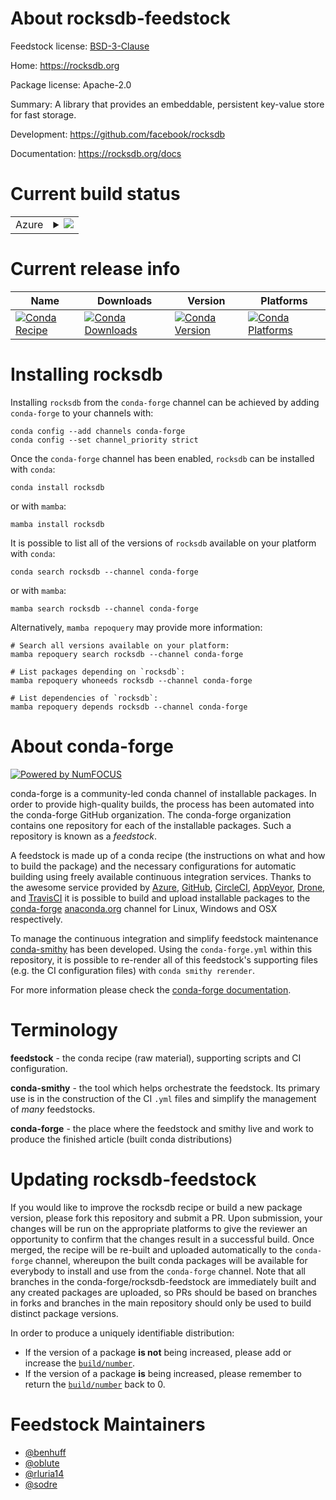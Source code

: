 About rocksdb-feedstock
=======================

Feedstock license: [BSD-3-Clause](https://github.com/conda-forge/rocksdb-feedstock/blob/main/LICENSE.txt)

Home: https://rocksdb.org

Package license: Apache-2.0

Summary: A library that provides an embeddable, persistent key-value store for fast storage.

Development: https://github.com/facebook/rocksdb

Documentation: https://rocksdb.org/docs

Current build status
====================


<table>
    
  <tr>
    <td>Azure</td>
    <td>
      <details>
        <summary>
          <a href="https://dev.azure.com/conda-forge/feedstock-builds/_build/latest?definitionId=9522&branchName=main">
            <img src="https://dev.azure.com/conda-forge/feedstock-builds/_apis/build/status/rocksdb-feedstock?branchName=main">
          </a>
        </summary>
        <table>
          <thead><tr><th>Variant</th><th>Status</th></tr></thead>
          <tbody><tr>
              <td>linux_64</td>
              <td>
                <a href="https://dev.azure.com/conda-forge/feedstock-builds/_build/latest?definitionId=9522&branchName=main">
                  <img src="https://dev.azure.com/conda-forge/feedstock-builds/_apis/build/status/rocksdb-feedstock?branchName=main&jobName=linux&configuration=linux%20linux_64_" alt="variant">
                </a>
              </td>
            </tr><tr>
              <td>osx_64</td>
              <td>
                <a href="https://dev.azure.com/conda-forge/feedstock-builds/_build/latest?definitionId=9522&branchName=main">
                  <img src="https://dev.azure.com/conda-forge/feedstock-builds/_apis/build/status/rocksdb-feedstock?branchName=main&jobName=osx&configuration=osx%20osx_64_" alt="variant">
                </a>
              </td>
            </tr><tr>
              <td>osx_arm64</td>
              <td>
                <a href="https://dev.azure.com/conda-forge/feedstock-builds/_build/latest?definitionId=9522&branchName=main">
                  <img src="https://dev.azure.com/conda-forge/feedstock-builds/_apis/build/status/rocksdb-feedstock?branchName=main&jobName=osx&configuration=osx%20osx_arm64_" alt="variant">
                </a>
              </td>
            </tr><tr>
              <td>win_64</td>
              <td>
                <a href="https://dev.azure.com/conda-forge/feedstock-builds/_build/latest?definitionId=9522&branchName=main">
                  <img src="https://dev.azure.com/conda-forge/feedstock-builds/_apis/build/status/rocksdb-feedstock?branchName=main&jobName=win&configuration=win%20win_64_" alt="variant">
                </a>
              </td>
            </tr>
          </tbody>
        </table>
      </details>
    </td>
  </tr>
</table>

Current release info
====================

| Name | Downloads | Version | Platforms |
| --- | --- | --- | --- |
| [![Conda Recipe](https://img.shields.io/badge/recipe-rocksdb-green.svg)](https://anaconda.org/conda-forge/rocksdb) | [![Conda Downloads](https://img.shields.io/conda/dn/conda-forge/rocksdb.svg)](https://anaconda.org/conda-forge/rocksdb) | [![Conda Version](https://img.shields.io/conda/vn/conda-forge/rocksdb.svg)](https://anaconda.org/conda-forge/rocksdb) | [![Conda Platforms](https://img.shields.io/conda/pn/conda-forge/rocksdb.svg)](https://anaconda.org/conda-forge/rocksdb) |

Installing rocksdb
==================

Installing `rocksdb` from the `conda-forge` channel can be achieved by adding `conda-forge` to your channels with:

```
conda config --add channels conda-forge
conda config --set channel_priority strict
```

Once the `conda-forge` channel has been enabled, `rocksdb` can be installed with `conda`:

```
conda install rocksdb
```

or with `mamba`:

```
mamba install rocksdb
```

It is possible to list all of the versions of `rocksdb` available on your platform with `conda`:

```
conda search rocksdb --channel conda-forge
```

or with `mamba`:

```
mamba search rocksdb --channel conda-forge
```

Alternatively, `mamba repoquery` may provide more information:

```
# Search all versions available on your platform:
mamba repoquery search rocksdb --channel conda-forge

# List packages depending on `rocksdb`:
mamba repoquery whoneeds rocksdb --channel conda-forge

# List dependencies of `rocksdb`:
mamba repoquery depends rocksdb --channel conda-forge
```


About conda-forge
=================

[![Powered by
NumFOCUS](https://img.shields.io/badge/powered%20by-NumFOCUS-orange.svg?style=flat&colorA=E1523D&colorB=007D8A)](https://numfocus.org)

conda-forge is a community-led conda channel of installable packages.
In order to provide high-quality builds, the process has been automated into the
conda-forge GitHub organization. The conda-forge organization contains one repository
for each of the installable packages. Such a repository is known as a *feedstock*.

A feedstock is made up of a conda recipe (the instructions on what and how to build
the package) and the necessary configurations for automatic building using freely
available continuous integration services. Thanks to the awesome service provided by
[Azure](https://azure.microsoft.com/en-us/services/devops/), [GitHub](https://github.com/),
[CircleCI](https://circleci.com/), [AppVeyor](https://www.appveyor.com/),
[Drone](https://cloud.drone.io/welcome), and [TravisCI](https://travis-ci.com/)
it is possible to build and upload installable packages to the
[conda-forge](https://anaconda.org/conda-forge) [anaconda.org](https://anaconda.org/)
channel for Linux, Windows and OSX respectively.

To manage the continuous integration and simplify feedstock maintenance
[conda-smithy](https://github.com/conda-forge/conda-smithy) has been developed.
Using the ``conda-forge.yml`` within this repository, it is possible to re-render all of
this feedstock's supporting files (e.g. the CI configuration files) with ``conda smithy rerender``.

For more information please check the [conda-forge documentation](https://conda-forge.org/docs/).

Terminology
===========

**feedstock** - the conda recipe (raw material), supporting scripts and CI configuration.

**conda-smithy** - the tool which helps orchestrate the feedstock.
                   Its primary use is in the construction of the CI ``.yml`` files
                   and simplify the management of *many* feedstocks.

**conda-forge** - the place where the feedstock and smithy live and work to
                  produce the finished article (built conda distributions)


Updating rocksdb-feedstock
==========================

If you would like to improve the rocksdb recipe or build a new
package version, please fork this repository and submit a PR. Upon submission,
your changes will be run on the appropriate platforms to give the reviewer an
opportunity to confirm that the changes result in a successful build. Once
merged, the recipe will be re-built and uploaded automatically to the
`conda-forge` channel, whereupon the built conda packages will be available for
everybody to install and use from the `conda-forge` channel.
Note that all branches in the conda-forge/rocksdb-feedstock are
immediately built and any created packages are uploaded, so PRs should be based
on branches in forks and branches in the main repository should only be used to
build distinct package versions.

In order to produce a uniquely identifiable distribution:
 * If the version of a package **is not** being increased, please add or increase
   the [``build/number``](https://docs.conda.io/projects/conda-build/en/latest/resources/define-metadata.html#build-number-and-string).
 * If the version of a package **is** being increased, please remember to return
   the [``build/number``](https://docs.conda.io/projects/conda-build/en/latest/resources/define-metadata.html#build-number-and-string)
   back to 0.

Feedstock Maintainers
=====================

* [@benhuff](https://github.com/benhuff/)
* [@oblute](https://github.com/oblute/)
* [@rluria14](https://github.com/rluria14/)
* [@sodre](https://github.com/sodre/)

